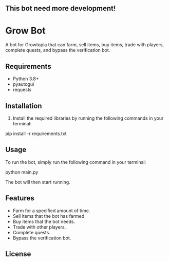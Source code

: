 ## This bot need more development!

# Grow Bot

A bot for Growtopia that can farm, sell items, buy items, trade with players, complete quests, and bypass the verification bot.

## Requirements

* Python 3.8+
* pyautogui
* requests

## Installation

1. Install the required libraries by running the following commands in your terminal:

pip install -r requirements.txt

## Usage

To run the bot, simply run the following command in your terminal:

python main.py

The bot will then start running.

## Features

* Farm for a specified amount of time.
* Sell items that the bot has farmed.
* Buy items that the bot needs.
* Trade with other players.
* Complete quests.
* Bypass the verification bot.

## License

